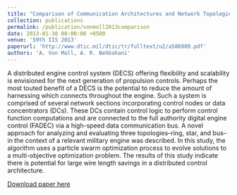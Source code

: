 ```yaml
---
title: "Comparison of Communication Architectures and Network Topologies for Distributed Propulsion Controls"
collection: publications
permalink: /publication/vonmoll2013comparison
date: 2013-01-30 00:00:00 +0500
venue: '59th IIS 2013'
paperurl: 'http://www.dtic.mil/dtic/tr/fulltext/u2/a586909.pdf'
authors: 'A. Von Moll, A. R. Behbahani'
---
```

A distributed engine control system (DECS) offering flexibility and scalability is envisioned for the next generation of propulsion controls. Perhaps the most touted benefit of a DECS is the potential to reduce the amount of harnessing which connects throughout the engine. Such a system is comprised of several network sections incorporating control nodes or data concentrators (DCs). These DCs contain control logic to perform control function computations and are connected to the full authority digital engine control (FADEC) via a high-speed data communication bus. A novel approach for analyzing and evaluating three topologies–ring, star, and bus–in the context of a relevant military engine was described. In this study, the algorithm uses a particle swarm optimization process to evolve solutions to a multi-objective optimization problem. The results of this study indicate there is potential for large wire length savings in a distributed control architecture.

[Download paper here](http://www.dtic.mil/dtic/tr/fulltext/u2/a586909.pdf)
